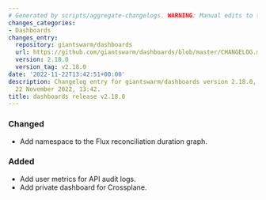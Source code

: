 ```yaml
---
# Generated by scripts/aggregate-changelogs. WARNING: Manual edits to this files will be overwritten.
changes_categories:
- Dashboards
changes_entry:
  repository: giantswarm/dashboards
  url: https://github.com/giantswarm/dashboards/blob/master/CHANGELOG.md#2180---2022-11-22
  version: 2.18.0
  version_tag: v2.18.0
date: '2022-11-22T13:42:51+00:00'
description: Changelog entry for giantswarm/dashboards version 2.18.0, published on
  22 November 2022, 13:42.
title: dashboards release v2.18.0
---
```


### Changed
- Add namespace to the Flux reconciliation duration graph.
### Added
- Add user metrics for API audit logs.
- Add private dashboard for Crossplane.
